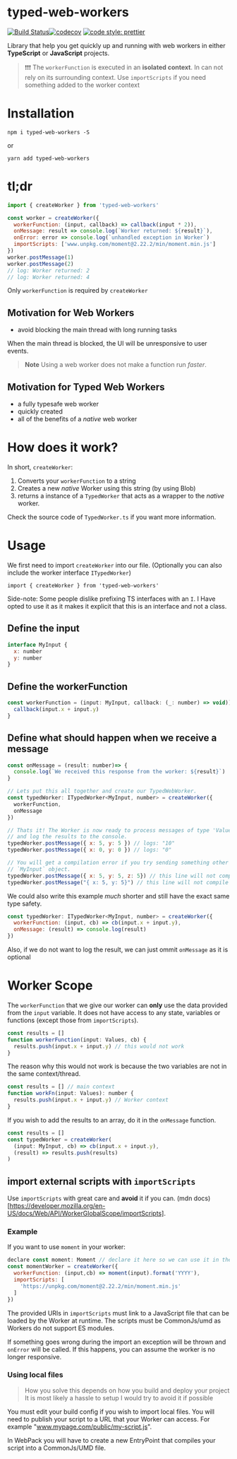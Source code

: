 # typed-web-workers
[![Build Status](https://travis-ci.org/AndersCan/typed-web-workers.svg?branch=master)](https://travis-ci.org/AndersCan/typed-web-workers)[![codecov](https://codecov.io/gh/AndersCan/typed-web-workers/branch/master/graph/badge.svg)](https://codecov.io/gh/AndersCan/typed-web-workers)
[![code style: prettier](https://img.shields.io/badge/code_style-prettier-ff69b4.svg)](https://github.com/prettier/prettier)

Library that help you get quickly up and running with web workers in either **TypeScript** or **JavaScript** projects.

> ❗️❗️❗️ The `workerFunction` is executed in an **isolated context**. In can not rely on its surrounding context. Use `importScripts` if you need something added to the worker context

# Installation
`npm i typed-web-workers -S`

or

`yarn add typed-web-workers`

# tl;dr

```javascript
import { createWorker } from 'typed-web-workers'

const worker = createWorker({
  workerFunction: (input, callback) => callback(input * 2)),
  onMessage: result => console.log(`Worker returned: ${result}`),
  onError: error => console.log(`unhandled exception in Worker`)
  importScripts: ['www.unpkg.com/moment@2.22.2/min/moment.min.js']
})
worker.postMessage(1)
worker.postMessage(2)
// log: Worker returned: 2
// log: Worker returned: 4
```
Only `workerFunction` is required by `createWorker`

## Motivation for Web Workers
- avoid blocking the main thread with long running tasks

When the main thread is blocked, the UI will be unresponsive to user events.

> **Note** Using a web worker does not make a function run _faster_.

## Motivation for Typed Web Workers
- a fully typesafe web worker
- quickly created
- all of the benefits of a _native_ web worker


# How does it work?
In short, `createWorker`:
1. Converts your `workerFunction` to a string
2. Creates a new _native_ Worker using this string (by using Blob)
3. returns a instance of a `TypedWorker` that acts as a wrapper to the _native_ worker.

Check the source code of `TypedWorker.ts` if you want more information.

# Usage
We first need to import `createWorker` into our file. (Optionally you can also include the worker interface `ITypedWorker`)

`import { createWorker } from 'typed-web-workers'`

Side-note: Some people dislike prefixing TS interfaces with an `I`. I Have opted to use it as it makes it explicit that this is an interface and not a class.

## Define the input
```javascript
interface MyInput {
  x: number
  y: number
}
```
## Define the workerFunction
```javascript
const workerFunction = (input: MyInput, callback: (_: number) => void)) => {
  callback(input.x + input.y)
}
```
## Define what should happen when we receive a message
```javascript
const onMessage = (result: number)=> {
  console.log(`We received this response from the worker: ${result}`)
}

// Lets put this all together and create our TypedWebWorker.
const typedWorker: ITypedWorker<MyInput, number> = createWorker({
  workerFunction,
  onMessage
})

// Thats it! The Worker is now ready to process messages of type 'Values'
// and log the results to the console.
typedWorker.postMessage({ x: 5, y: 5 }) // logs: "10"
typedWorker.postMessage({ x: 0, y: 0 }) // logs: "0"

// You will get a compilation error if you try sending something other than a
// `MyInput` object.
typedWorker.postMessage({ x: 5, y: 5, z: 5}) // this line will not compile
typedWorker.postMessage("{ x: 5, y: 5}") // this line will not compile

```

We could also write this example *much* shorter and still have the exact same type safety.

```javascript
const typedWorker: ITypedWorker<MyInput, number> = createWorker({
  workerFunction: (input, cb) => cb(input.x + input.y),
  onMessage: (result) => console.log(result)
})
```

Also, if we do not want to log the result, we can just ommit `onMessage` as it is optional

# Worker Scope
The `workerFunction` that we give our worker can **only** use the data provided from the `input` variable.
It does not have access to any state, variables or functions (except those from `importScripts`).

```javascript
const results = []
function workerFunction(input: Values, cb) {
  results.push(input.x + input.y) // this would not work
}
```
The reason why this would not work is because the two variables are not in the same context/thread.

```javascript
const results = [] // main context
function workFn(input: Values): number {
  results.push(input.x + input.y) // Worker context
}
```

If you wish to add the results to an array, do it in the `onMessage` function.
```javascript
const results = []
const typedWorker = createWorker(
  (input: MyInput, cb) => cb(input.x + input.y),
  (result) => results.push(results)
)
```

## import external scripts with `importScripts`
 Use `importScripts` with great care and **avoid** it if you can. (mdn docs)[https://developer.mozilla.org/en-US/docs/Web/API/WorkerGlobalScope/importScripts].

### Example
If you want to use `moment` in your worker:

```javascript
declare const moment: Moment // declare it here so we can use it in the workerFunction
const momentWorker = createWorker({
  workerFunction: (input,cb) => moment(input).format('YYYY'),
  importScripts: [
    'https://unpkg.com/moment@2.22.2/min/moment.min.js'
  ]
})
```
The provided URIs in `importScripts` must link to a JavaScript file that can be loaded by the Worker at runtime. The scripts must be CommonJs/umd as Workers do not support ES modules.

If something goes wrong during the import an exception will be thrown and `onError` will be called. If this happens, you can assume the worker is no longer responsive.

### Using local files
> How you solve this depends on how you build and deploy your project
> It is most likely a hassle to setup
> I would try to avoid it if possible

You must edit your build config if you wish to import local files. You will need to publish your script to a URL that your Worker can access. For example "www.mypage.com/public/my-script.js".

In WebPack you will have to create a new EntryPoint that compiles your script into a CommonJs/UMD file.